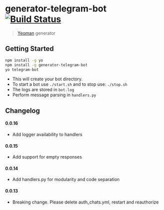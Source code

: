 # generator-telegram-bot [![Build Status](https://secure.travis-ci.org/ashneo76/generator-telegram-bot.png?branch=master)](https://travis-ci.org/ashneo76/generator-telegram-bot)

> [Yeoman](http://yeoman.io) generator


## Getting Started

```bash
npm install -g yo
npm install -g generator-telegram-bot
yo telegram-bot
``` 
* This will create your bot directory.
* To start a bot use `./start.sh` and to stop use: `./stop.sh`
* The logs are stored in `bot.log`
* Perform message parsing in `handlers.py`


## Changelog

#### 0.0.16
  * Add logger availability to handlers

#### 0.0.15
  * Add support for empty responses

#### 0.0.14
  * Add handlers.py for modularity and code separation

#### 0.0.13
  * Breaking change. Please delete auth_chats.yml, restart and reauthorize
